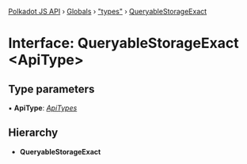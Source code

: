 [Polkadot JS API](../README.md) › [Globals](../globals.md) › ["types"](../modules/_types_.md) › [QueryableStorageExact](_types_.queryablestorageexact.md)

# Interface: QueryableStorageExact <**ApiType**>

## Type parameters

▪ **ApiType**: *[ApiTypes](../modules/_types_.md#apitypes)*

## Hierarchy

* **QueryableStorageExact**
